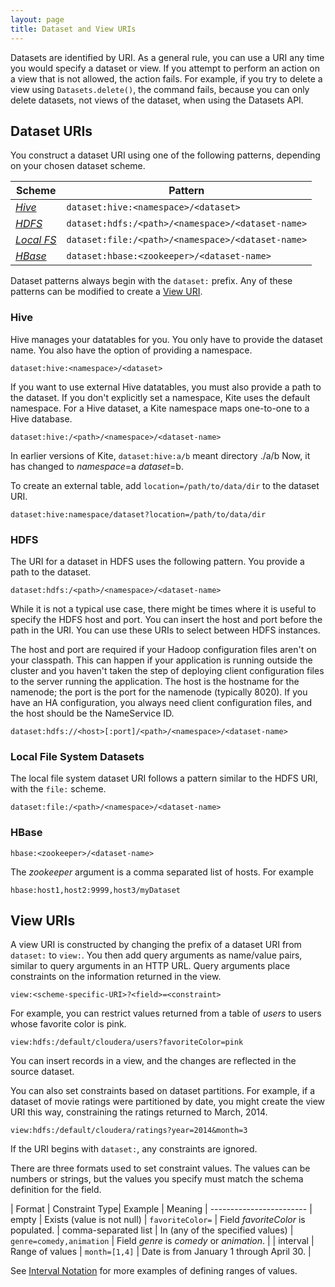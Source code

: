 ```yaml
---
layout: page
title: Dataset and View URIs
---
```


Datasets are identified by URI. As a general rule, you can use a URI any time you would specify a dataset or view. If you attempt to perform an action on a view that is not allowed, the action fails. For example, if you try to delete a view using `Datasets.delete()`, the command fails, because you can only delete datasets, not views of the dataset, when using the Datasets API. 

## Dataset URIs

You construct a dataset URI using one of the following patterns, depending on your chosen dataset scheme.

| Scheme | Pattern
---------|--------
| <a href="#hive">*Hive*</a> |`dataset:hive:<namespace>/<dataset>`
| <a href="#hdfs">*HDFS*</a> | `dataset:hdfs:/<path>/<namespace>/<dataset-name>`
| <a href="#local">*Local FS*</a> | `dataset:file:/<path>/<namespace>/<dataset-name>`
| <a href="#hbase">*HBase*</a> | `dataset:hbase:<zookeeper>/<dataset-name>`

Dataset patterns always begin with the `dataset:` prefix. Any of these patterns can be modified to create a <a href="#view">View URI</a>.

### Hive

Hive manages your datatables for you. You only have to provide the dataset name. You also have the option of providing a namespace.

```
dataset:hive:<namespace>/<dataset>
```

If you want to use external Hive datatables, you must also provide a path to the dataset. If you don't explicitly set a namespace, Kite uses the default namespace. For a Hive dataset, a Kite namespace maps one-to-one to a Hive database.

```
dataset:hive:/<path>/<namespace>/<dataset-name>
```

In earlier versions of Kite, `dataset:hive:a/b` meant directory ./a/b  Now, it has changed to _namespace_=a _dataset_=b.

To create an external table, add `location=/path/to/data/dir` to the dataset URI. 

```
dataset:hive:namespace/dataset?location=/path/to/data/dir
```

### HDFS

The URI for a dataset in HDFS uses the following pattern. You provide a path to the dataset.
```
dataset:hdfs:/<path>/<namespace>/<dataset-name>
```

While it is not a typical use case, there might be times where it is useful to specify the HDFS host and port. You can insert the host and port before the path in the URI. You can use these URIs to select between HDFS instances.

The host and port are required if your Hadoop configuration files aren't on your classpath. This can happen if your application is running outside the cluster and you haven't taken the step of deploying client configuration files to the server running the application. The host is the hostname for the namenode; the port is the port for the namenode (typically 8020). If you have an HA configuration, you always need client configuration files, and the host should be the NameService ID.

```
dataset:hdfs://<host>[:port]/<path>/<namespace>/<dataset-name>
```

<a name="local" />

### Local File System Datasets

The local file system dataset URI follows a pattern similar to the HDFS URI, with the `file:` scheme.

```
dataset:file:/<path>/<namespace>/<dataset-name>
```

### HBase

```
hbase:<zookeeper>/<dataset-name>
```

The _zookeeper_ argument is a comma separated list of hosts.  For example

```
hbase:host1,host2:9999,host3/myDataset
```

<a name="view" />

## View URIs

A view URI is constructed by changing the prefix of a dataset URI from `dataset:` to `view:`. You then add query arguments as name/value pairs, similar to query arguments in an HTTP URL. Query arguments place constraints on the information returned in the view. 

```
view:<scheme-specific-URI>?<field>=<constraint>
```

For example, you can restrict values returned from a table of _users_ to users whose favorite color is pink.

```
view:hdfs:/default/cloudera/users?favoriteColor=pink
```
You can insert records in a view, and the changes are reflected in the source dataset. 

You can also set constraints based on dataset partitions. For example, if a dataset of movie ratings were partitioned by date, you might create the view URI this way, constraining the ratings returned to March, 2014.

```
view:hdfs:/default/cloudera/ratings?year=2014&month=3
```

If the URI begins with `dataset:`, any constraints are ignored.

There are three formats used to set constraint values. The values can be numbers or strings, but the values you specify must match the schema definition for the field.

| Format | Constraint Type| Example | Meaning
| ------------------------
| empty | Exists (value is not null) | `favoriteColor=` | Field _favoriteColor_ is populated.
| comma-separated list | In (any of the specified values) | `genre=comedy,animation` | Field _genre_ is _comedy_ or _animation_. |
| interval | Range of values | `month=[1,4]` | Date is from January 1 through April 30. |

See [Interval Notation][interval-notation] for more examples of defining ranges of values.

[interval-notation]: {{site.baseurl}}/Interval-Notation.html


